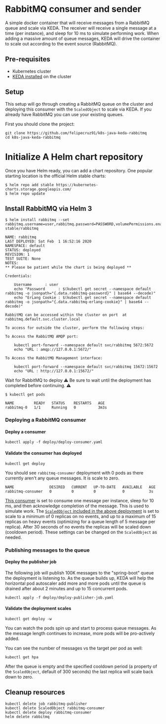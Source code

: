 # RabbitMQ consumer and sender

A simple docker container that will receive messages from a RabbitMQ queue and scale via KEDA. The receiver will receive a single message at a time (per instance), and sleep for 10 ms to simulate performing work. When adding a massive amount of queue messages, KEDA will drive the container to scale out according to the event source (RabbitMQ).

## Pre-requisites

* Kubernetes cluster
* [KEDA installed](https://github.com/kedacore/keda#setup) on the cluster

## Setup

This setup will go through creating a RabbitMQ queue on the cluster and deploying this consumer with the `ScaledObject` to scale via KEDA.  If you already have RabbitMQ you can use your existing queues.

First you should clone the project:

```cli
git clone https://github.com/felipecruz91/k8s-java-keda-rabbitmq
cd k8s-java-keda-rabbitmq
```

# Initialize A Helm chart repository
Once you have Helm ready, you can add a chart repository. One popular starting location is the official Helm stable charts:

```cli
$ helm repo add stable https://kubernetes-charts.storage.googleapis.com/
$ helm repo update
```

## Install RabbitMQ via Helm 3

```shell
$ helm install rabbitmq --set rabbitmq.username=user,rabbitmq.password=PASSWORD,volumePermissions.enabled=true stable/rabbitmq

NAME: rabbitmq
LAST DEPLOYED: Sat Feb  1 16:52:16 2020
NAMESPACE: default
STATUS: deployed
REVISION: 1
TEST SUITE: None
NOTES:
** Please be patient while the chart is being deployed **

Credentials:

    Username      : user
    echo "Password      : $(kubectl get secret --namespace default rabbitmq -o jsonpath="{.data.rabbitmq-password}" | base64 --decode)"
    echo "ErLang Cookie : $(kubectl get secret --namespace default rabbitmq -o jsonpath="{.data.rabbitmq-erlang-cookie}" | base64 --decode)"

RabbitMQ can be accessed within the cluster on port  at rabbitmq.default.svc.cluster.local

To access for outside the cluster, perform the following steps:

To Access the RabbitMQ AMQP port:

    kubectl port-forward --namespace default svc/rabbitmq 5672:5672
    echo "URL : amqp://127.0.0.1:5672/"

To Access the RabbitMQ Management interface:

    kubectl port-forward --namespace default svc/rabbitmq 15672:15672
    echo "URL : http://127.0.0.1:15672/"

```

Wait for RabbitMQ to deploy
⚠️ Be sure to wait until the deployment has completed before continuing. ⚠️

```shell
$ kubectl get pods

NAME         READY   STATUS    RESTARTS   AGE
rabbitmq-0   1/1     Running   0          3m3s
```

### Deploying a RabbitMQ consumer

#### Deploy a consumer
```cli
kubectl apply -f deploy/deploy-consumer.yaml
```

#### Validate the consumer has deployed
```cli
kubectl get deploy
```

You should see `rabbitmq-consumer` deployment with 0 pods as there currently aren't any queue messages.  It is scale to zero.

```
NAME                DESIRED   CURRENT   UP-TO-DATE   AVAILABLE   AGE
rabbitmq-consumer   0         0         0            0           3s
```

[This consumer](https://github.com/felipecruz91/k8s-java-keda-rabbitmq/blob/master/queue-consumer/src/main/java/com/example/messagingrabbitmq/Receiver.java) is set to consume one message per instance, sleep for 10 ms, and then acknowledge completion of the message.  This is used to simulate work.  The [`ScaledObject` included in the above deployment](deploy/deploy-consumer.yaml) is set to scale to a minimum of 0 replicas on no events, and up to a maximum of 15 replicas on heavy events (optimizing for a queue length of 5 message per replica).  After 30 seconds of no events the replicas will be scaled down (cooldown period).  These settings can be changed on the `ScaledObject` as needed.

### Publishing messages to the queue

#### Deploy the publisher job

The following job will publish 100K messages to the "spring-boot" queue the deployment is listening to. As the queue builds up, KEDA will help the horizontal pod autoscaler add more and more pods until the queue is drained after about 2 minutes and up to 15 concurrent pods.

```cli
kubectl apply -f deploy/deploy-publisher-job.yaml
```

#### Validate the deployment scales
```cli
kubectl get deploy -w
```

You can watch the pods spin up and start to process queue messages.  As the message length continues to increase, more pods will be pro-actively added.  

You can see the number of messages vs the target per pod as well:
```cli
kubectl get hpa
```

After the queue is empty and the specified cooldown period (a property of the `ScaledObject`, default of 300 seconds) the last replica will scale back down to zero.

## Cleanup resources

```cli
kubectl delete job rabbitmq-publisher
kubectl delete ScaledObject rabbitmq-consumer
kubectl delete deploy rabbitmq-consumer
helm delete rabbitmq
```
